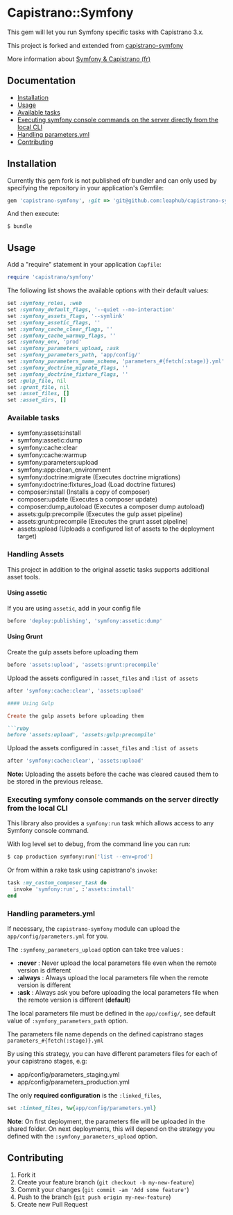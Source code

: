 # Capistrano::Symfony

This gem will let you run Symfony specific tasks with Capistrano 3.x.

This project is forked and extended from  [capistrano-symfony ](http://thebigbrainscompany.com/blog/posts/dployer-une-application-symfony-avec-capistrano)

More information about [Symfony & Capistrano (fr)](http://thebigbrainscompany.com/blog/posts/dployer-une-application-symfony-avec-capistrano)

## Documentation

* [Installation](#installation)
* [Usage](#usage)
* [Available tasks](#available-tasks)
* [Executing symfony console commands on the server directly from the local CLI](#executing-symfony-console-commands-on-the-server-directly-from-the-local-cli)
* [Handling parameters.yml](#handling-parametersyml)
* [Contributing](#contributing)

## Installation

Currently this gem fork is not published ofr bundler and can only used by specifying the repository in your 
application's Gemfile:

```ruby
gem 'capistrano-symfony', :git => 'git@github.com:leaphub/capistrano-symfony.git'
```

And then execute:

    $ bundle

## Usage

Add a "require" statement in your application `Capfile`:

```ruby
require 'capistrano/symfony'
```

The following list shows the available options with their default values:

```ruby
set :symfony_roles, :web
set :symfony_default_flags, '--quiet --no-interaction'
set :symfony_assets_flags, '--symlink'
set :symfony_assetic_flags, ''
set :symfony_cache_clear_flags, ''
set :symfony_cache_warmup_flags, ''
set :symfony_env, 'prod'
set :symfony_parameters_upload, :ask
set :symfony_parameters_path, 'app/config/'
set :symfony_parameters_name_scheme, 'parameters_#{fetch(:stage)}.yml'
set :symfony_doctrine_migrate_flags, ''
set :symfony_doctrine_fixture_flags, ''
set :gulp_file, nil
set :grunt_file, nil
set :asset_files, []
set :asset_dirs, []
```

### Available tasks

- symfony:assets:install
- symfony:assetic:dump
- symfony:cache:clear
- symfony:cache:warmup
- symfony:parameters:upload
- symfony:app:clean_environment
- symfony:doctrine:migrate          (Executes doctrine migrations)
- symfony:doctrine:fixtures_load    (Load doctrine fixtures)
- composer:install                  (Installs a copy of composer)
- composer:update                   (Executes a composer update)
- composer:dump_autoload            (Executes a composer dump autoload)
- assets:gulp:precompile            (Executes the gulp asset pipeline)
- assets:grunt:precompile           (Executes the grunt asset pipeline)
- assets:upload                     (Uploads a configured list of assets to the deployment target)

### Handling Assets

This project in addition to the original assetic tasks supports additional asset tools.

#### Using assetic

If you are using `assetic`, add in your config file

```ruby
before 'deploy:publishing', 'symfony:assetic:dump'
```

#### Using Grunt

Create the gulp assets before uploading them

```ruby
before 'assets:upload', 'assets:grunt:precompile'
```

Upload the assets configured in `:asset_files` and `:list of assets`

```ruby
after 'symfony:cache:clear', 'assets:upload'

#### Using Gulp

Create the gulp assets before uploading them

```ruby
before 'assets:upload', 'assets:gulp:precompile'
```

Upload the assets configured in `:asset_files` and `:list of assets`

```ruby
after 'symfony:cache:clear', 'assets:upload'
```

**Note:** Uploading the assets before the cache was cleared caused them to be stored in the previous release.

### Executing symfony console commands on the server directly from the local CLI

This library also provides a `symfony:run` task which allows access to any
Symfony console command.

With log level set to debug, from the command line you can run:

```bash
$ cap production symfony:run['list --env=prod']
```

Or from within a rake task using capistrano's `invoke`:

```ruby
task :my_custom_composer_task do
  invoke 'symfony:run', :'assets:install'
end
```

### Handling parameters.yml

If necessary, the `capistrano-symfony` module can upload the `app/config/parameters.yml` for you.

The `:symfony_parameters_upload` option can take tree values :
- **:never** : Never upload the local parameters file even when the remote version is different
- **:always** : Always upload the local parameters file when the remote version is different
- **:ask** : Always ask you before uploading the local parameters file when the remote version is different (**default**)

The local parameters file must be defined in the `app/config/`, see default value of `:symfony_parameters_path` option.

The parameters file name depends on the defined capistrano stages `parameters_#{fetch(:stage)}.yml`

By using this strategy, you can have different parameters files for each of your capistrano stages, e.g:
- app/config/parameters_staging.yml
- app/config/parameters_production.yml

The only **required configuration** is the `:linked_files`,

```ruby
set :linked_files, %w{app/config/parameters.yml}
```

**Note**: On first deployment, the parameters file will be uploaded in the shared folder. On next deployments, this will depend on the strategy you defined with the `:symfony_parameters_upload` option.

## Contributing

1. Fork it
2. Create your feature branch (`git checkout -b my-new-feature`)
3. Commit your changes (`git commit -am 'Add some feature'`)
4. Push to the branch (`git push origin my-new-feature`)
5. Create new Pull Request

